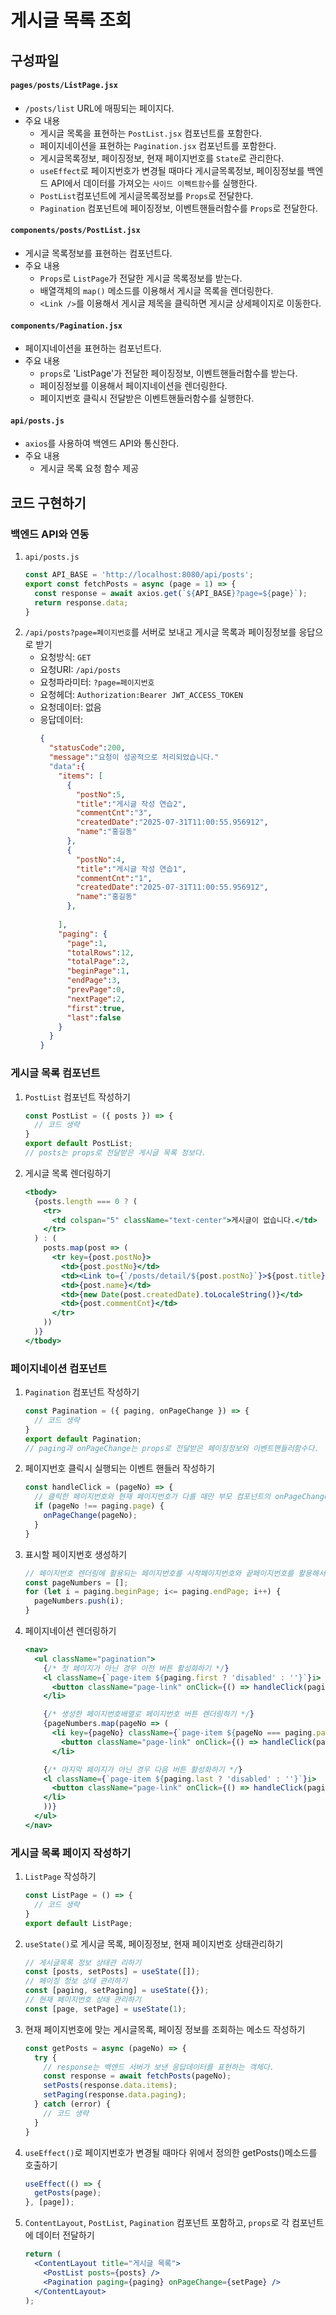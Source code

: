 # 게시글 목록 조회

## 구성파일
#### `pages/posts/ListPage.jsx`
- `/posts/list` URL에 매핑되는 페이지다.
- 주요 내용
  - 게시글 목록을 표현하는 `PostList.jsx` 컴포넌트를 포함한다.
  - 페이지네이션을 표현하는 `Pagination.jsx` 컴포넌트를 포함한다.
  - 게시글목록정보, 페이징정보, 현재 페이지번호를 `State`로 관리한다.
  - `useEffect`로 페이지번호가 변경될 때마다 게시글목록정보, 페이징정보를 백엔드 API에서 데이터를 가져오는 `사이드 이펙트함수`를 실행한다.
  - `PostList`컴포넌트에 게시글목록정보를 `Props`로 전달한다.
  - `Pagination` 컴포넌트에 페이징정보, 이벤트핸들러함수를 `Props`로 전달한다.
#### `components/posts/PostList.jsx`
- 게시글 목록정보를 표현하는 컴포넌트다.
- 주요 내용
  - `Props`로 `ListPage`가 전달한 게시글 목록정보를 받는다.
  - 배열객체의 `map()` 메소드를 이용해서 게시글 목록을 렌더링한다.
  - `<Link />`를 이용해서 게시글 제목을 클릭하면 게시글 상세페이지로 이동한다.
#### `components/Pagination.jsx`
- 페이지네이션을 표현하는 컴포넌트다.
- 주요 내용
  - `props`로 'ListPage'가 전달한 페이징정보, 이벤트핸들러함수를 받는다.
  - 페이징정보를 이용해서 페이지네이션을 렌더링한다.
  - 페이지번호 클릭시 전달받은 이벤트핸들러함수를 실행한다.
#### `api/posts.js`
- `axios`를 사용하여 백엔드 API와 통신한다.
- 주요 내용
  - 게시글 목록 요청 함수 제공

## 코드 구현하기
### 백엔드 API와 연동
1. `api/posts.js`
    ```javascript
    const API_BASE = 'http://localhost:8080/api/posts';
    export const fetchPosts = async (page = 1) => {
      const response = await axios.get(`${API_BASE}?page=${page}`);
      return response.data;
    }
    ```
3. `/api/posts?page=페이지번호`를 서버로 보내고 게시글 목록과 페이징정보를 응답으로 받기
   - 요청방식: `GET`
   - 요청URI: `/api/posts`
   - 요청파라미터: `?page=페이지번호`
   - 요청헤더: `Authorization:Bearer JWT_ACCESS_TOKEN`
   - 요청데이터: 없음
   - 응답데이터:
     ```json
     {
       "statusCode":200,
       "message":"요청이 성공적으로 처리되었습니다."
       "data":{
         "items": [
           {
             "postNo":5,
             "title":"게시글 작성 연습2",
             "commentCnt":"3",
             "createdDate":"2025-07-31T11:00:55.956912",
             "name":"홍길동"
           },
           {
             "postNo":4,
             "title":"게시글 작성 연습1",
             "commentCnt":"1",
             "createdDate":"2025-07-31T11:00:55.956912",
             "name":"홍길동"
           },
           
         ],
         "paging": {
           "page":1,
           "totalRows":12,
           "totalPage":2,
           "beginPage":1,
           "endPage":3,
           "prevPage":0,
           "nextPage":2,
           "first":true,
           "last":false
         }
       }    
     }
     ```

### 게시글 목록 컴포넌트
1. `PostList` 컴포넌트 작성하기
    ```javascript
    const PostList = ({ posts }) => {
      // 코드 생략
    }
    export default PostList;
    // posts는 props로 전달받은 게시글 목록 정보다.
    ```
2. 게시글 목록 렌더링하기
    ```jsx
    <tbody>
      {posts.length === 0 ? (
        <tr>
          <td colspan="5" className="text-center">게시글이 없습니다.</td>
        </tr>
      ) : (
        posts.map(post => (
          <tr key={post.postNo}>
            <td>{post.postNo}</td>
            <td><Link to={`/posts/detail/${post.postNo}`}>${post.title}</Link></td>
            <td>{post.name}</td>
            <td>{new Date(post.createdDate).toLocaleString()}</td>
            <td>{post.commentCnt}</td>
          </tr>
        ))
      )}
    </tbody>
    ```
### 페이지네이션 컴포넌트
1. `Pagination` 컴포넌트 작성하기
    ```javascript
    const Pagination = ({ paging, onPageChange }) => {
      // 코드 생략
    }
    export default Pagination;
    // paging과 onPageChange는 props로 전달받은 페이징정보와 이벤트핸들러함수다.
    ```
2. 페이지번호 클릭시 실행되는 이벤트 핸들러 작성하기
    ```javascript
    const handleClick = (pageNo) => {
      // 클릭한 페이지번호와 현재 페이지번호가 다를 때만 부모 컴포넌트의 onPageChange()함수를 호출한다.
      if (pageNo !== paging.page) {
        onPageChange(pageNo);
      }
    }
    ```
3. 표시할 페이지번호 생성하기
    ```javascript
    // 페이지번호 렌더링에 활용되는 페이지번호를 시작페이지번호와 끝페이지번호를 활용해서 생성한다.
    const pageNumbers = [];
    for (let i = paging.beginPage; i<= paging.endPage; i++) {
      pageNumbers.push(i);
    }
    ```
4. 페이지네이션 렌더링하기
    ```jsx
    <nav>
      <ul className="pagination">
        {/* 첫 페이지가 아닌 경우 이전 버튼 활성화하기 */}
        <l className={`page-item ${paging.first ? 'disabled' : ''}`}i>
          <button className="page-link" onClick={() => handleClick(paging.prevPage)}>이전</button>
        </li>
    
        {/* 생성한 페이지번호배열로 페이지번호 버튼 렌더링하기 */}
        {pageNumbers.map(pageNo => (
          <li key={pageNo} className={`page-item ${pageNo === paging.page ? 'active' : ''}`}>
            <button className="page-link" onClick={() => handleClick(pageNo)}>{pageNo}</button>
          </li>
    
        {/* 마지막 페이지가 아닌 경우 다음 버튼 활성화하기 */}
        <l className={`page-item ${paging.last ? 'disabled' : ''}`}i>
          <button className="page-link" onClick={() => handleClick(paging.nextPage)}>다음</button>
        </li>
        ))}
      </ul>
    </nav>
    ```
### 게시글 목록 페이지 작성하기
1. `ListPage` 작성하기
    ```javascript
    const ListPage = () => {
      // 코드 생략
    }
    export default ListPage;
    ```
2. `useState()`로 게시글 목록, 페이징정보, 현재 페이지번호 상태관리하기
    ```javascript
    // 게시글목록 정보 상태관 리하기
    const [posts, setPosts] = useState([]);
    // 페이징 정보 상태 관리하기
    const [paging, setPaging] = useState({});
    // 현재 페이지번호 상태 관리하기
    const [page, setPage] = useState(1);
    ```
3. 현재 페이지번호에 맞는 게시글목록, 페이징 정보를 조회하는 메소드 작성하기
    ```javascript
    const getPosts = async (pageNo) => {
      try {
        // response는 백엔드 서버가 보낸 응답데이터를 표현하는 객체다.
        const response = await fetchPosts(pageNo);
        setPosts(response.data.items);
        setPaging(response.data.paging);
      } catch (error) {
        // 코드 생략
      }
    }
    ```
4. `useEffect()`로 페이지번호가 변경될 때마다 위에서 정의한 getPosts()메소드를 호출하기
    ```javascript
    useEffect(() => {
      getPosts(page);
    }, [page]);
    ```
5. `ContentLayout`, `PostList`, `Pagination` 컴포넌트 포함하고, `props`로 각 컴포넌트에 데이터 전달하기
    ```jsx
    return (
      <ContentLayout title="게시글 목록">
        <PostList posts={posts} />
        <Pagination paging={paging} onPageChange={setPage} />
      </ContentLayout>
    );
    ```
